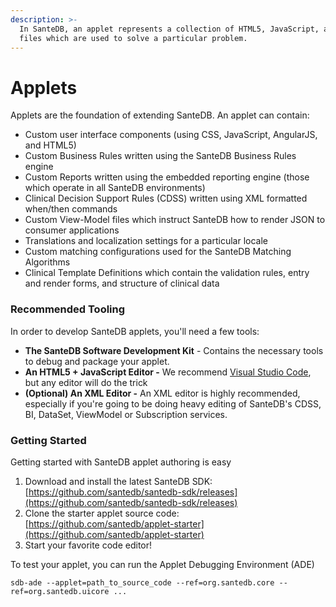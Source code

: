 ```yaml
---
description: >-
  In SanteDB, an applet represents a collection of HTML5, JavaScript, and XML
  files which are used to solve a particular problem.
---
```


# Applets

Applets are the foundation of extending SanteDB. An applet can contain:

* Custom user interface components \(using CSS, JavaScript, AngularJS, and HTML5\)
* Custom Business Rules written using the SanteDB Business Rules engine
* Custom Reports written using the embedded reporting engine \(those which operate in all SanteDB environments\)
* Clinical Decision Support Rules \(CDSS\) written using XML formatted when/then commands
* Custom View-Model files which instruct SanteDB how to render JSON to consumer applications
* Translations and localization settings for a particular locale
* Custom matching configurations used for the SanteDB Matching Algorithms
* Clinical Template Definitions which contain the validation rules, entry and render forms, and structure of clinical data

### Recommended Tooling

In order to develop SanteDB applets, you'll need a few tools:

* **The SanteDB Software Development Kit** - Contains the necessary tools to debug and package your applet.
* **An HTML5 + JavaScript Editor -** We recommend [Visual Studio Code](https://code.visualstudio.com/), but any editor will do the trick
* **\(Optional\) An XML Editor -** An XML editor is highly recommended, especially if you're going to be doing heavy editing of SanteDB's CDSS, BI, DataSet, ViewModel or Subscription services.

### Getting Started

Getting started with SanteDB applet authoring is easy

1. Download and install the latest SanteDB SDK: [https://github.com/santedb/santedb-sdk/releases](https://github.com/santedb/santedb-sdk/releases)
2. Clone the starter applet source code: [https://github.com/santedb/applet-starter](https://github.com/santedb/applet-starter)
3. Start your favorite code editor!

To test your applet, you can run the Applet Debugging Environment \(ADE\) 

```text
sdb-ade --applet=path_to_source_code --ref=org.santedb.core --ref=org.santedb.uicore ...
```



